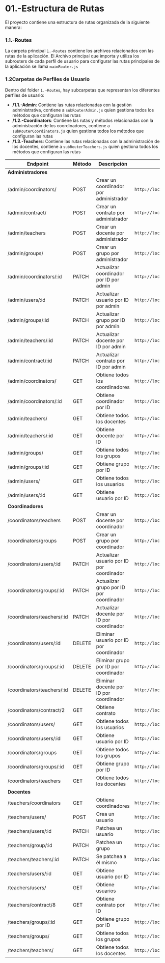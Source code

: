 # 01.-Estructura de Rutas
El proyecto contiene una estructura de rutas organizada de la siguiente manera:

### 1.1.-Routes
La carpeta principal `1.-Routes` contiene los archivos relacionados con las rutas de la aplicación.
El Archivo principal que importa y utiliza los subrouters de cada perfil de usuario para configurar las rutas principales de la aplicación se llama `mainRouter.js`

### 1.2Carpetas de Perfiles de Usuario
Dentro del folder `1.-Routes`, hay subcarpetas que representan los diferentes perfiles de usuario:

- **/1.1.-Admin**: Contiene las rutas relacionadas con la gestión administrativa, contiene a `subRouterAdmin.js` quien gestiona todos los métodos que configuran las rutas
- **/1.2.-Coordinators**: Contiene las rutas y métodos relacionadas con la administración de los coordinadores, contiene a `subRouterCoordinators.js` quien gestiona todos los métodos que configuran las rutas
- **/1.3.-Teachers**: Contiene las rutas relacionadas con la administración de los docentes, contiene a `subRouterTeachers.js` quien gestiona todos los métodos que configuran las rutas



| Endpoint                          | Método | Descripción                                | Ruta localhost                                   |
|-----------------------------------|--------|--------------------------------------------|--------------------------------------------------|
| **Administradores** |
| /admin/coordinators/              | POST   | Crear un coordinador por administrador     | `http://localhost:3001/admin/coordinators/`      |
| /admin/contract/                  | POST   | Crear un contrato por administrador        | `http://localhost:3001/admin/contract/`          |
| /admin/teachers                   | POST   | Crear un docente por administrador        | `http://localhost:3001/admin/teachers`           |
| /admin/groups/                    | POST   | Crear un grupo por administrador           | `http://localhost:3001/admin/groups`             |
| /admin/coordinators/:id           | PATCH  | Actualizar coordinador por ID por admin    | `http://localhost:3001/admin/coordinators/:id`   |
| /admin/users/:id                  | PATCH  | Actualizar usuario por ID por admin        | `http://localhost:3001/admin/users/:id`          |
| /admin/groups/:id                 | PATCH  | Actualizar grupo por ID por admin          | `http://localhost:3001/admin/groups/:id`         |
| /admin/teachers/:id               | PATCH  | Actualizar docente por ID por admin       | `http://localhost:3001/admin/teachers/:id`       |
| /admin/contract/:id               | PATCH  | Actualizar contrato por ID por admin       | `http://localhost:3001/admin/contract/:id`       |
| /admin/coordinators/              | GET    | Obtiene todos los coordinadores            | `http://localhost:3001/admin/coordinators/`      |
| /admin/coordinators/:id           | GET    | Obtiene coordinador por ID                 | `http://localhost:3001/admin/coordinators/:id`   |
| /admin/teachers/                  | GET    | Obtiene todos los docentes                 | `http://localhost:3001/admin/teachers/`          |
| /admin/teachers/:id               | GET    | Obtiene docente por ID                    | `http://localhost:3001/admin/teachers/:id`       |
| /admin/groups/                    | GET    | Obtiene todos los grupos                   | `http://localhost:3001/admin/groups/ `           |
| /admin/groups/:id                 | GET    | Obtiene grupo por ID                       | `http://localhost:3001/admin/groups/:id`         |
| /admin/users/                     | GET    | Obtiene todos los usuarios                 | `http://localhost:3001/admin/users/`             |
| /admin/users/:id                  | GET    | Obtiene usuario por ID                     | `http://localhost:3001/admin/users/:id`          |
| **Coordinadores** |
| /coordinators/teachers            | POST   | Crear un docente por coordinador          | `http://localhost:3001/coordinators/teachers`    |
| /coordinators/groups              | POST   | Crear un grupo por coordinador             | `http://localhost:3001/coordinators/groups`      |
| /coordinators/users/:id           | PATCH  | Actualizar usuario por ID por coordinador  | `http://localhost:3001/coordinators/users/:id`   |
| /coordinators/groups/:id          | PATCH  | Actualizar grupo por ID por coordinador    | `http://localhost:3001/coordinators/groups/:id`  |
| /coordinators/teachers/:id        | PATCH  | Actualizar docente por ID por coordinador | `http://localhost:3001/coordinators/teachers/:id`|
| /coordinators/users/:id           | DELETE | Eliminar usuario por ID por coordinador    | `http://localhost:3001/coordinators/users/:id`   |
| /coordinators/groups/:id          | DELETE | Eliminar grupo por ID por coordinador      | `http://localhost:3001/coordinators/groups/:id`  |
| /coordinators/teachers/:id        | DELETE | Eliminar docente por ID por coordinador   | `http://localhost:3001/coordinators/teachers/:id`|
| /coordinators/contract/2          | GET    | Obtiene contrato                           | `http://localhost:3001/coordinators/contract/2`  |
| /coordinators/users/              | GET    | Obtiene todos los usuarios                 | `http://localhost:3001/coordinators/users/`      |
| /coordinators/users/:id           | GET    | Obtiene usuario por ID                     | `http://localhost:3001/coordinators/users/:id`   |
| /coordinators/groups              | GET    | Obtiene todos los grupos                   | `http://localhost:3001/coordinators/groups`      |
| /coordinators/groups/:id          | GET    | Obtiene grupo por ID                       | `http://localhost:3001/coordinators/groups/:id`  |
| /coordinators/teachers            | GET    | Obtiene todos los docentes                 | `http://localhost:3001/coordinators/teachers`    |
| **Docentes** |
| /teachers/coordinators            | GET    | Obtiene coordinadores                      | `http://localhost:3001/teachers/coordinators`   |
| /teachers/users/                  | POST   | Crea un usuario                            | `http://localhost:3001/teachers/users/`         |
| /teachers/users/:id               | PATCH  | Patchea un usuario                         | `http://localhost:3001/teachers/users/:id`       |
| /teachers/group/:id               | PATCH  | Patchea un grupo                           | `http://localhost:3001/teachers/group/:id`       |
| /teachers/teachers/:id            | PATCH  | Se patchea a él mismo                      | `http://localhost:3001/teachers/teachers/:id`    |
| /teachers/users/:id               | GET    | Obtiene usuario por ID                     | `http://localhost:3001/teachers/users/:id`      |
| /teachers/users/                  | GET    | Obtiene usuarios                           | `http://localhost:3001/teachers/users/`         |
| /teachers/contract/8              | GET    | Obtiene contrato por ID                    | `http://localhost:3001/teachers/contract/8`     |
| /teachers/groups/:id              | GET    | Obtiene grupo por ID                       | `http://localhost:3001/teachers/groups/:id`     |
| /teachers/groups/                 | GET    | Obtiene todos los grupos                   | `http://localhost:3001/teachers/groups/`        |
| /teachers/teachers/               | GET    | Obtiene todos los docentes                 | `http://localhost:3001/teachers/teachers/`      |
